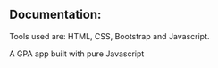 




 ## Documentation:

Tools used are:
HTML, CSS, Bootstrap and Javascript.


A GPA app built with pure Javascript 